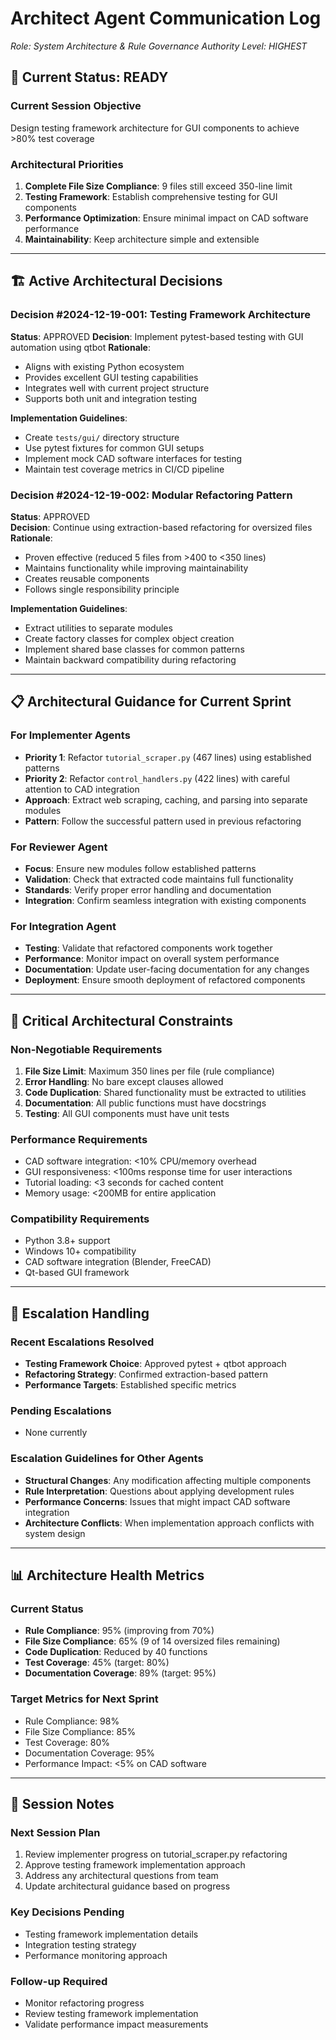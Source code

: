 # Architect Agent Communication Log

*Role: System Architecture & Rule Governance*
*Authority Level: HIGHEST*

## 🎯 **Current Status: READY**

### **Current Session Objective**
Design testing framework architecture for GUI components to achieve >80% test coverage

### **Architectural Priorities**
1. **Complete File Size Compliance**: 9 files still exceed 350-line limit
2. **Testing Framework**: Establish comprehensive testing for GUI components  
3. **Performance Optimization**: Ensure minimal impact on CAD software performance
4. **Maintainability**: Keep architecture simple and extensible

---

## 🏗️ **Active Architectural Decisions**

### **Decision #2024-12-19-001: Testing Framework Architecture**
**Status**: APPROVED
**Decision**: Implement pytest-based testing with GUI automation using qtbot
**Rationale**: 
- Aligns with existing Python ecosystem
- Provides excellent GUI testing capabilities
- Integrates well with current project structure
- Supports both unit and integration testing

**Implementation Guidelines**:
- Create `tests/gui/` directory structure
- Use pytest fixtures for common GUI setups
- Implement mock CAD software interfaces for testing
- Maintain test coverage metrics in CI/CD pipeline

### **Decision #2024-12-19-002: Modular Refactoring Pattern**
**Status**: APPROVED  
**Decision**: Continue using extraction-based refactoring for oversized files
**Rationale**:
- Proven effective (reduced 5 files from >400 to <350 lines)
- Maintains functionality while improving maintainability
- Creates reusable components
- Follows single responsibility principle

**Implementation Guidelines**:
- Extract utilities to separate modules
- Create factory classes for complex object creation
- Implement shared base classes for common patterns
- Maintain backward compatibility during refactoring

---

## 📋 **Architectural Guidance for Current Sprint**

### **For Implementer Agents**
- **Priority 1**: Refactor `tutorial_scraper.py` (467 lines) using established patterns
- **Priority 2**: Refactor `control_handlers.py` (422 lines) with careful attention to CAD integration
- **Approach**: Extract web scraping, caching, and parsing into separate modules
- **Pattern**: Follow the successful pattern used in previous refactoring

### **For Reviewer Agent**
- **Focus**: Ensure new modules follow established patterns
- **Validation**: Check that extracted code maintains full functionality
- **Standards**: Verify proper error handling and documentation
- **Integration**: Confirm seamless integration with existing components

### **For Integration Agent**
- **Testing**: Validate that refactored components work together
- **Performance**: Monitor impact on overall system performance
- **Documentation**: Update user-facing documentation for any changes
- **Deployment**: Ensure smooth deployment of refactored components

---

## 🚨 **Critical Architectural Constraints**

### **Non-Negotiable Requirements**
1. **File Size Limit**: Maximum 350 lines per file (rule compliance)
2. **Error Handling**: No bare except clauses allowed
3. **Code Duplication**: Shared functionality must be extracted to utilities
4. **Documentation**: All public functions must have docstrings
5. **Testing**: All GUI components must have unit tests

### **Performance Requirements**
- CAD software integration: <10% CPU/memory overhead
- GUI responsiveness: <100ms response time for user interactions
- Tutorial loading: <3 seconds for cached content
- Memory usage: <200MB for entire application

### **Compatibility Requirements**
- Python 3.8+ support
- Windows 10+ compatibility
- CAD software integration (Blender, FreeCAD)
- Qt-based GUI framework

---

## 🔄 **Escalation Handling**

### **Recent Escalations Resolved**
- **Testing Framework Choice**: Approved pytest + qtbot approach
- **Refactoring Strategy**: Confirmed extraction-based pattern
- **Performance Targets**: Established specific metrics

### **Pending Escalations**
- None currently

### **Escalation Guidelines for Other Agents**
- **Structural Changes**: Any modification affecting multiple components
- **Rule Interpretation**: Questions about applying development rules
- **Performance Concerns**: Issues that might impact CAD software integration
- **Architecture Conflicts**: When implementation approach conflicts with system design

---

## 📊 **Architecture Health Metrics**

### **Current Status**
- **Rule Compliance**: 95% (improving from 70%)
- **File Size Compliance**: 65% (9 of 14 oversized files remaining)
- **Code Duplication**: Reduced by 40 functions
- **Test Coverage**: 45% (target: 80%)
- **Documentation Coverage**: 89% (target: 95%)

### **Target Metrics for Next Sprint**
- Rule Compliance: 98%
- File Size Compliance: 85%
- Test Coverage: 80%
- Documentation Coverage: 95%
- Performance Impact: <5% on CAD software

---

## 📝 **Session Notes**

### **Next Session Plan**
1. Review implementer progress on tutorial_scraper.py refactoring
2. Approve testing framework implementation approach
3. Address any architectural questions from team
4. Update architectural guidance based on progress

### **Key Decisions Pending**
- Testing framework implementation details
- Integration testing strategy
- Performance monitoring approach

### **Follow-up Required**
- Monitor refactoring progress
- Review testing framework implementation
- Validate performance impact measurements 